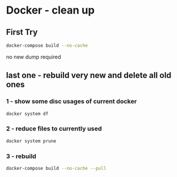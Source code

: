 # Docker - clean up

## First Try

```bash
docker-compose build --no-cache
```

no new dump required

## last one - rebuild very new and delete all old ones

### 1 - show some disc usages of current docker

```bash
docker system df
```

### 2 - reduce files to currently used

```bash
docker system prune
```

### 3 - rebuild

```bash
docker-compose build --no-cache --pull
```

